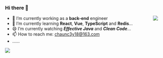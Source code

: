 ### Hi there 👋

<!--
**Chauncey-Leonard/Chauncey-Leonard** is a ✨ _special_ ✨ repository because its `README.md` (this file) appears on your GitHub profile.

Here are some ideas to get you started:

- 🔭 I’m currently working on ...
- 🌱 I’m currently learning ...
- 👯 I’m looking to collaborate on ...
- 🤔 I’m looking for help with ...
- 💬 Ask me about ...
- 📫 How to reach me: ...
- 😄 Pronouns: ...
- ⚡ Fun fact: ...

<img src="https://media.giphy.com/media/WUlplcMpOCEmTGBtBW/giphy.gif" width="30">……
-->
<img align="right" src="https://github-readme-stats.vercel.app/api?username=Chauncey-Leonard&show_icons=true&hide_border=true&hide_title=true">

- 🔭 I’m currently working as a **back-end** engineer 
- 🌱 I’m currently learning **React**, **Vue**, **TypeScript** and **Redis**...
- 😄 I’m currently watching _**Effective Java**_ and _**Clean Code**_...
- 📫 How to reach me: chaunc3y18@163.com
- ……

<div style="display: flex">
  <img src="https://github-readme-stats.vercel.app/api/top-langs/?username=Chauncey-Leonard&hide=html&hide_border=true&layout=compact">
</div>
